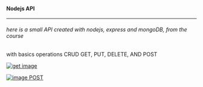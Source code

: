 #### Nodejs API

------------

###### here is a small API created with nodejs, express and mongoDB, from the course
with basics operations CRUD GET, PUT, DELETE, AND POST

[![get image](https://user-images.githubusercontent.com/91288043/142439672-9886f31d-a492-4431-9d83-ce55f6b2b6ba.png "get image")](https://user-images.githubusercontent.com/91288043/142439672-9886f31d-a492-4431-9d83-ce55f6b2b6ba.png "get image")


[![image POST](https://user-images.githubusercontent.com/91288043/142439985-142d7c4b-3c16-483b-8ec1-3c6715fb758d.png "image POST")](http://https://user-images.githubusercontent.com/91288043/142439985-142d7c4b-3c16-483b-8ec1-3c6715fb758d.png "image POST")